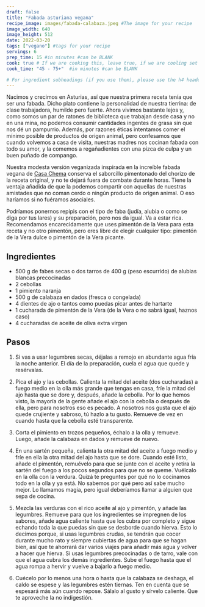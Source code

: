 ```yaml
---
draft: false
title: "Fabada asturiana vegana"
recipe_image: images/fabada-calabaza.jpeg #The image for your recipe
image_width: 640
image_height: 512
date: 2022-03-20
tags: ["vegano"] #tags for your recipe
servings: 6
prep_time: 15 #in minutes #can be BLANK
cook: true # If we are cooking this, leave true, if we are cooling set to false
cook_time: "45 - 75+"  #in minutes #can be BLANK

# For ingredient subheadings (if you use them), please use the h4 header.  For print view I have those elements targeted
---
```


Nacimos y crecimos en Asturias, así que nuestra primera receta tenía que ser una fabada. Dicho plato contiene la personalidad de nuestra tierrina: de clase trabajadora, humilde pero fuerte. Ahora vivimos bastante lejos y, como somos un par de ratones de biblioteca que trabajan desde casa y no en una mina, no podemos consumir cantidades ingentes de grasa sin que nos dé un pampurrio. Además, por razones éticas intentamos comer el mínimo posible de productos de origen animal, pero confesamos que cuando volvemos a casa de visita, nuestras madres nos cocinan fabada con todo su amor, y la comemos a regañadientes con una pizca de culpa y un buen puñado de compango.

Nuestra modesta versión veganizada inspirada en la increíble fabada vegana de [Casa Chema](https://www.casachema.com/) conserva el saborcillo pimentonado del chorizo de la receta original, y no te dejará fuera de combate durante horas. Tiene la ventaja añadida de que la podemos compartir con aquellas de nuestras amistades que no coman cerdo o ningún producto de origen animal. O eso haríamos si no fuéramos asociales.

Podríamos ponernos repipis con el tipo de faba (judía, alubia o como se diga por tus lares) y su preparación, pero nos da igual. Va a estar rica. Recomendamos encarecidamente que uses pimentón de la Vera para esta receta y no otro pimentón, pero eres libre de elegir cualquier tipo: pimentón de la Vera dulce o pimentón de la Vera picante. 


## Ingredientes

- 500 g de fabes secas o dos tarros de 400 g (peso escurrido) de alubias blancas precocinadas
- 2 cebollas
- 1 pimiento naranja
- 500 g de calabaza en dados (fresca o congelada)
- 4 dientes de ajo o tantos como puedas picar antes de hartarte
- 1 cucharada de pimentón de la Vera (de la Vera o no sabrá igual, haznos caso)
- 4 cucharadas de aceite de oliva extra virgen


## Pasos

1. Si vas a usar legumbres secas, déjalas a remojo en abundante agua fría la noche anterior. El día de la preparación, cuela el agua que quede y resérvalas. 

2. Pica el ajo y las cebollas. Calienta la mitad del aceite (dos cucharadas) a fuego medio en la olla más grande que tengas en casa, fríe la mitad del ajo hasta que se dore y, después, añade la cebolla. Por lo que hemos visto, la mayoría de la gente añade el ajo con la cebolla o después de ella, pero para nosotros eso es pecado. A nosotros nos gusta que el ajo quede crujiente y sabroso, tú hazlo a tu gusto. Remueve de vez en cuando hasta que la cebolla esté transparente.

3. Corta el pimiento en trozos pequeños, échalo a la olla y remueve. Luego, añade la calabaza en dados y remueve de nuevo.

4. En una sartén pequeña, calienta la otra mitad del aceite a fuego medio y fríe en ella la otra mitad del ajo hasta que se dore. Cuando esté listo, añade el pimentón, remuévelo para que se junte con el aceite y retira la sartén del fuego a los pocos segundos para que no se queme. Vuélcalo en la olla con la verdura. Quizá te preguntes por qué no lo cocinamos todo en la olla y ya está. No sabemos por qué pero así sabe mucho mejor. Lo llamamos magia, pero igual deberíamos llamar a alguien que sepa de cocina.

5. Mezcla las verduras con el rico aceite al ajo y pimentón, y añade las legumbres. Remueve para que los ingredientes se impregnen de los sabores, añade agua caliente hasta que los cubra por completo y sigue echando toda la que puedas sin que se desborde cuando hierva. Esto lo decimos porque, si usas legumbres crudas, se tendrán que cocer durante mucho rato y siempre cubiertas de agua para que se hagan bien, así que te ahorrará dar varios viajes para añadir más agua y volver a hacer que hierva. Si usas legumbres precocinadas o de tarro, vale con que el agua cubra los demás ingredientes.
Sube el fuego hasta que el agua rompa a hervir y vuelve a bajarlo a fuego medio.

6. Cuécelo por lo menos una hora o hasta que la calabaza se deshaga, el caldo se espese y las legumbres estén tiernas. Ten en cuenta que se espesará más aún cuando repose. Sálalo al gusto y sírvelo caliente. Que te aproveche la no indigestión.
